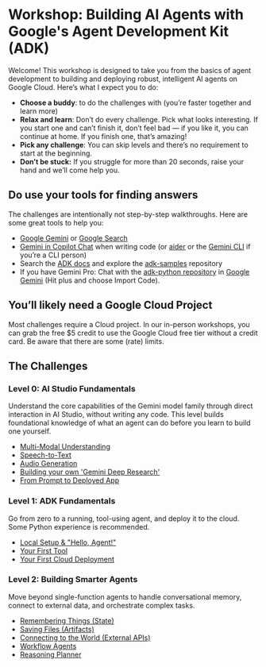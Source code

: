 # Workshop: Building AI Agents with Google's Agent Development Kit (ADK)

Welcome\! This workshop is designed to take you from the basics of agent development to building and deploying robust, intelligent AI agents on Google Cloud. Here’s what I expect you to do:

* **Choose a buddy**: to do the challenges with (you’re faster together and learn more)   
* **Relax and learn**: Don’t do every challenge. Pick what looks interesting. If you start one and can’t finish it, don’t feel bad — if you like it, you can continue at home. If you finish one, that’s amazing\!   
* **Pick any challenge**: You can skip levels and there’s no requirement to start at the beginning.   
* **Don’t be stuck:** If you struggle for more than 20 seconds, raise your hand and we’ll come help you.

## Do use your tools for finding answers

The challenges are intentionally not step-by-step walkthroughs. Here are some great tools to help you:

* [Google Gemini](https://gemini.google.com/) or [Google Search](https://www.google.com/)  
* [Gemini in Copilot Chat](https://docs.github.com/en/copilot/using-github-copilot/ai-models/using-gemini-in-github-copilot) when writing code (or [aider](https://aider.chat/) or the [Gemini CLI](https://github.com/google-gemini/gemini-cli) if you’re a CLI person)  
* Search the [ADK docs](https://google.github.io/adk-docs/) and explore the [adk-samples](https://github.com/google/adk-samples) repository
* If you have Gemini Pro: Chat with the [adk-python repository](https://github.com/google/adk-python) in [Google Gemini](https://gemini.google.com/) (Hit plus and choose Import Code).  

## You’ll likely need a Google Cloud Project

Most challenges require a Cloud project. In our in-person workshops, you can grab the free $5 credit to use the Google Cloud free tier without a credit card. Be aware that there are some (rate) limits. 

## The Challenges

### Level 0: AI Studio Fundamentals
Understand the core capabilities of the Gemini model family through direct interaction in AI Studio, without writing any code. This level builds foundational knowledge of what an agent can do before you learn to build one yourself.
*   [Multi-Modal Understanding](levels/level-0/01-multi-modal-understanding.md)
*   [Speech-to-Text](levels/level-0/02-speech-to-text.md)
*   [Audio Generation](levels/level-0/03-audio-generation.md)
*   [Building your own 'Gemini Deep Research'](levels/level-0/04-gemini-deep-research.md)
*   [From Prompt to Deployed App](levels/level-0/05-prompt-to-app.md)

### Level 1: ADK Fundamentals
Go from zero to a running, tool-using agent, and deploy it to the cloud. Some Python experience is recommended.
*   [Local Setup & "Hello, Agent!"](levels/level-1/01-local-setup.md)
*   [Your First Tool](levels/level-1/02-first-tool.md)
*   [Your First Cloud Deployment](levels/level-1/03-first-cloud-deployment.md)

### Level 2: Building Smarter Agents
Move beyond single-function agents to handle conversational memory, connect to external data, and orchestrate complex tasks.
*   [Remembering Things (State)](levels/level-2/01-remembering-things.md)
*   [Saving Files (Artifacts)](levels/level-2/02-saving-files.md)
*   [Connecting to the World (External APIs)](levels/level-2/03-connecting-to-the-world.md)
*   [Workflow Agents](levels/level-2/04-workflow-agents.md)
*   [Reasoning Planner](levels/level-2/05-reasoning-planner.md)
